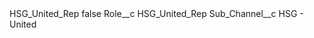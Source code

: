 <?xml version="1.0" encoding="UTF-8"?>
<CustomMetadata xmlns="http://soap.sforce.com/2006/04/metadata" xmlns:xsi="http://www.w3.org/2001/XMLSchema-instance" xmlns:xsd="http://www.w3.org/2001/XMLSchema">
    <label>HSG_United_Rep</label>
    <protected>false</protected>
    <values>
        <field>Role__c</field>
        <value xsi:type="xsd:string">HSG_United_Rep</value>
    </values>
    <values>
        <field>Sub_Channel__c</field>
        <value xsi:type="xsd:string">HSG - United</value>
    </values>
</CustomMetadata>
